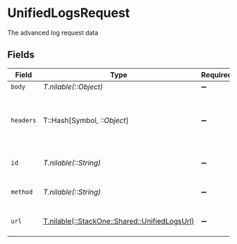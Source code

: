 # UnifiedLogsRequest

The advanced log request data


## Fields

| Field                                                                                  | Type                                                                                   | Required                                                                               | Description                                                                            | Example                                                                                |
| -------------------------------------------------------------------------------------- | -------------------------------------------------------------------------------------- | -------------------------------------------------------------------------------------- | -------------------------------------------------------------------------------------- | -------------------------------------------------------------------------------------- |
| `body`                                                                                 | *T.nilable(::Object)*                                                                  | :heavy_minus_sign:                                                                     | N/A                                                                                    |                                                                                        |
| `headers`                                                                              | T::Hash[Symbol, *::Object*]                                                            | :heavy_minus_sign:                                                                     | N/A                                                                                    | {<br/>"content-type": "application/json",<br/>"authorization": "Bearer token"<br/>}    |
| `id`                                                                                   | *T.nilable(::String)*                                                                  | :heavy_minus_sign:                                                                     | The request ID                                                                         | adbf752f-6457-4ddd-89b3-98ae2252b83b                                                   |
| `method`                                                                               | *T.nilable(::String)*                                                                  | :heavy_minus_sign:                                                                     | The request method                                                                     | get                                                                                    |
| `url`                                                                                  | [T.nilable(::StackOne::Shared::UnifiedLogsUrl)](../../models/shared/unifiedlogsurl.md) | :heavy_minus_sign:                                                                     | The request URL data                                                                   |                                                                                        |